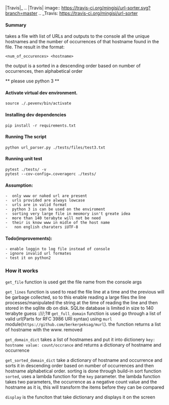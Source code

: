 |Travis|_
.. |Travis| image:: https://travis-ci.org/mingisi/url-sorter.svg?branch=master
.. _Travis: https://travis-ci.org/mingisi/url-sorter

#### Summary

takes a file with list of URLs and outputs to the console all the unique hostnames and the number of occurrences of that hostname found in the file. The result in the format:

`<num_of_occurences> <hostname>`

the output is a sorted in a descending order based on number of occurrences, then alphabetical order


** please use python 3 **


#### Activate virtual dev environment.

    source ./.pevenv/bin/activate

#### Installing dev dependencies

    pip install -r requirements.txt

#### Running The script

    python url_parser.py ./tests/files/test3.txt

#### Running unit test

    pytest ./tests/ -v
    pytest --cov-config=.coveragerc ./tests/ 

#### Assumption:

    -  only www or naked url are present 
    -  urls provided are always lowcase
    -  urls are in valid format 
    -  python 3 is can be used on the enviroment 
    -  sorting very large file in meomory isn't greate idea 
    -  more than 140 terabyte will not be need
    -  their is know www in midle of the host name
    -   non english charaters iUTF-8

#### Todo(improvements):

    - enable loggin to log file instead of console
    - ignore invalid url formates
    - test it on python2


### How it works


 `get_file` function is used get the file name from the console args

 `get_lines` function is used to read the file line at a time and the previous will be garbage collected, so to this  enable reading a large files the line processes/manipulated the string at the time of reading the line and then stored in the sqllite db on disk. SQLite database is limited in size to 140 terabyte guess
<scheme>://<netloc>/<path>;<params>?<query>#<fragment>
 `get_full_domain` function is used go through a list of valid url(Parts for RFC 3986 URI syntax) using `murl` module(`https://github.com/berkerpeksag/murl`). the function returns a list of hostname with the www. removed

 `get_domain_dict` takes a list of hostnames and put it into dictionery `key: hostname value: count/occrance` and returns a dictionary of hostname and occurrence  

 `get_sorted_domain_dict` take a dictionary of hostname and occurrence  and sorts it in descending order based on number of occurrences and then hostname alphabetical order. sorting is done through build-in sort function `sorted`, uses a lambda function for the `key` parameter. the lambda function takes two parameters, the occurrence as a negative count value and the hostname as it is, this will transform the items before they can be compared

 `display` is the funciton that take dictionary and displays it on the screen
